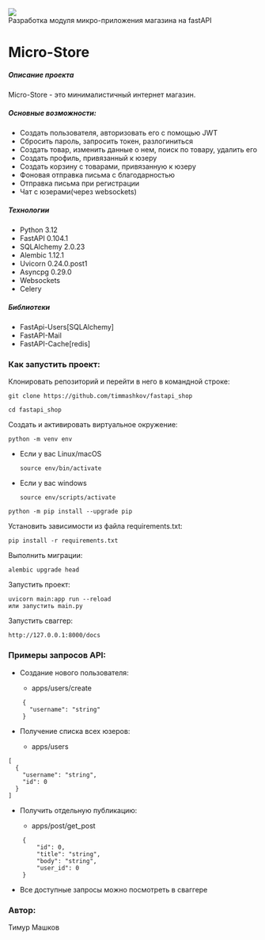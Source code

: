 <div id="header" align="'center">
    <img src="https://camo.githubusercontent.com/9eb3fdcaa648566c6a055c75fc17dbaf3849b11ede8019397a30d2092fdcd3be/68747470733a2f2f7374617469632e7769787374617469632e636f6d2f6d656469612f3262653163655f38363435363739303038343534313865626664363165323937363337343634647e6d76322e676966">
</div>
Разработка модуля микро-приложения магазина на fastAPI

# Micro-Store  
##### Описание проекта 
Micro-Store  - это минималистичный интернет магазин. 
##### Основные возможности:
* Создать пользователя, авторизовать его с помощью JWT
* Сбросить пароль, запросить токен, разлогиниться
* Создать товар, изменить данные о нем, поиск по товару, удалить его
* Создать профиль, привязанный к юзеру
* Создать корзину с товарами, привязанную к юзеру
* Фоновая отправка письма с благодарностью
* Отправка письма при регистрации
* Чат с юзерами(через websockets)
##### Технологии 
  
 - Python 3.12   
 - FastAPI 0.104.1
 - SQLAlchemy 2.0.23
 - Alembic 1.12.1
 - Uvicorn 0.24.0.post1
 - Asyncpg 0.29.0
 - Websockets
 - Celery

##### Библиотеки

 - FastApi-Users[SQLAlchemy]
 - FastAPI-Mail
 - FastAPI-Cache[redis]
  
### Как запустить проект:

Клонировать репозиторий и перейти в него в командной строке:

```
git clone https://github.com/timmashkov/fastapi_shop
```

```
cd fastapi_shop
```

Cоздать и активировать виртуальное окружение:

```
python -m venv env
```

* Если у вас Linux/macOS

    ```
    source env/bin/activate
    ```

* Если у вас windows

    ```
    source env/scripts/activate
    ```

```
python -m pip install --upgrade pip
```

Установить зависимости из файла requirements.txt:

```
pip install -r requirements.txt
```

Выполнить миграции:

```
alembic upgrade head
```

Запустить проект:

```
uvicorn main:app run --reload
или запустить main.py
```
Запустить сваггер:
```
http://127.0.0.1:8000/docs
```

### Примеры запросов API:
* Создание нового пользователя:
  
  - apps/users/create
```
    {
      "username": "string"
    }

``` 
* Получение списка всех юзеров: 

  - apps/users
```
[
  {
    "username": "string",
    "id": 0
  }
]

``` 

* Получить отдельную публикацию: 

  - apps/post/get_post

```
    {
        "id": 0,
        "title": "string",
        "body": "string",
        "user_id": 0
    }    

```

* Все доступные запросы можно посмотреть в сваггере

### Автор:
Тимур Машков
